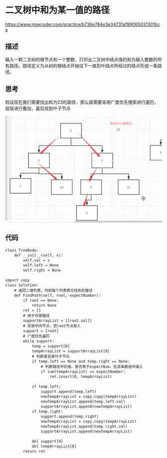# 二叉树中和为某一值的路径

https://www.nowcoder.com/practice/b736e784e3e34731af99065031301bca

## 描述

输入一颗二叉树的根节点和一个整数，打印出二叉树中结点值的和为输入整数的所有路径。路径定义为从树的根结点开始往下一直到叶结点所经过的结点形成一条路径。

## 思考

假设现在我们需要找出和为23的路径，那么就需要采用广度优先搜索进行遍历，层层进行叠加，最后找到叶子节点

![image-20200531205621259](images/image-20200531205621259.png)

## 代码

```
class TreeNode:
    def __init__(self, x):
        self.val = x
        self.left = None
        self.right = None

import copy
class Solution:
    # 返回二维列表，内部每个列表表示找到的路径
    def FindPath(self, root, expectNumber):
        if root == None:
            return None
        ret = []
        # 用于存放路径
        supportArrayList = [[root.val]]
        # 存放中间节点，把root节点放入
        support = [root]
        # 广度优先遍历
        while support:
            temp = support[0]
            tempArrayList = supportArrayList[0]
            # 判断是否是叶子节点
            if temp.left == None and temp.right == None:
                # 判断路径中的值，是否等于expectNum，往该条数组中插入
                if sum(tempArrayList) == expectNumber:
                    ret.insert(0, tempArrayList)

            if temp.left:
                support.append(temp.left)
                newTempArrayList = copy.copy(tempArrayList)
                newTempArrayList.append(temp.left.val)
                supportArrayList.append(newTempArrayList)
            if temp.right:
                support.append(temp.right)
                newTempArrayList = copy.copy(tempArrayList)
                newTempArrayList.append(temp.right.val)
                supportArrayList.append(newTempArrayList)

            del support[0]
            del tempArrayList[0]
        return ret
```